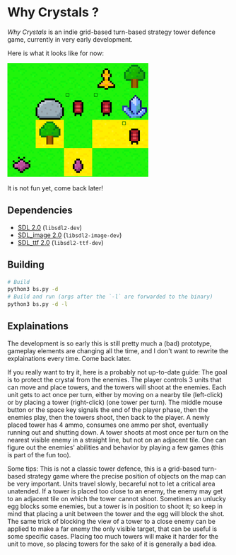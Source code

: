 
# Why Crystals ?

*Why Crystals* is an indie grid-based turn-based strategy tower defence game, currently in very early development.

Here is what it looks like for now:

<img src="pics/screen_indev_01.png" width="319px" height="257px" />

It is not fun yet, come back later!

## Dependencies

- [SDL 2.0](https://wiki.libsdl.org/) (`libsdl2-dev`)
- [SDL_image 2.0](https://github.com/libsdl-org/SDL_image) (`libsdl2-image-dev`)
- [SDL_ttf 2.0](https://github.com/libsdl-org/SDL_ttf) (`libsdl2-ttf-dev`)

## Building

```sh
# Build
python3 bs.py -d
# Build and run (args after the `-l` are forwarded to the binary)
python3 bs.py -d -l
```

## Explainations

The development is so early this is still pretty much a (bad) prototype, gameplay elements are changing all the time, and I don't want to rewrite the explainations every time. Come back later.

If you really want to try it, here is a probably not up-to-date guide: The goal is to protect the crystal from the enemies. The player controls 3 units that can move and place towers, and the towers will shoot at the enemies. Each unit gets to act once per turn, either by moving on a nearby tile (left-click) or by placing a tower (right-click) (one tower per turn). The middle mouse button or the space key signals the end of the player phase, then the enemies play, then the towers shoot, then back to the player. A newly placed tower has 4 ammo, consumes one ammo per shot, eventually running out and shutting down. A tower shoots at most once per turn on the nearest visible enemy in a straight line, but not on an adjacent tile. One can figure out the enemies' abilities and behavior by playing a few games (this is part of the fun too).

Some tips: This is not a classic tower defence, this is a grid-based turn-based strategy game where the precise position of objects on the map can be very important. Units travel slowly, becareful not to let a critical area unatended. If a tower is placed too close to an enemy, the enemy may get to an adjacent tile on which the tower cannot shoot. Sometimes an unlucky egg blocks some enemies, but a tower is in position to shoot it; so keep in mind that placing a unit between the tower and the egg will block the shot. The same trick of blocking the view of a tower to a close enemy can be applied to make a far enemy the only visible target, that can be useful is some specific cases. Placing too much towers will make it harder for the unit to move, so placing towers for the sake of it is generally a bad idea.
